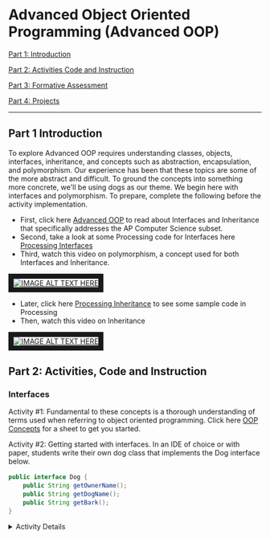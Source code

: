 # Advanced Object Oriented Programming (Advanced OOP)

[Part 1: Introduction](#part-1-introduction)

[Part 2: Activities Code and Instruction](#part-2-activities-code-and-instruction)

[Part 3: Formative Assessment](#part-3-formative-assessment)

[Part 4: Projects](#part-4-projects)

---

## Part 1 Introduction

To explore Advanced OOP requires understanding classes, objects, interfaces, inheritance, and concepts such as abstraction, encapsulation, and polymorphism.  Our experience has been that these topics are some of the more abstract and difficult.  To ground the concepts into something more concrete, we'll be using dogs as our theme.  We begin here with interfaces and polymorphism.  To prepare, complete the following before the activity implementation.

* First, click here [Advanced OOP](https://runestone.academy/runestone/static/JavaReview/index.html) to read about Interfaces and Inheritance that specifically addresses the AP Computer Science subset.
* Second, take a look at some Processing code for Interfaces here [Processing Interfaces](
https://processing.org/reference/implements.html) 
* Third, watch this video on polymorphism, a concept used for both Interfaces and Inheritance. 

<a href="http://www.youtube.com/watch?feature=player_embedded&v=e6eXD8DHc_A
" target="_blank"><img src="https://img.youtube.com/vi/qqYOYIVrso0/hqdefault.jpg" 
alt="IMAGE ALT TEXT HERE" width="240" height="180" border="10" /></a>

* Later, click here  [Processing Inheritance](
http://learningprocessing.com/examples/chp22/example-22-01-inheritance) to see some sample code in Processing
* Then, watch this video on Inheritance

<a href="http://www.youtube.com/watch?feature=player_embedded&v=e6eXD8DHc_A
" target="_blank"><img src="http://img.youtube.com/vi/e6eXD8DHc_A/0.jpg" 
alt="IMAGE ALT TEXT HERE" width="240" height="180" border="10" /></a>




## Part 2: Activities, Code and Instruction

### Interfaces
Activity #1:  Fundamental to these concepts is a thorough understanding of terms used when referring to object oriented programming.  Click here  [OOP Concepts](
https://docs.google.com/document/d/1u3BpoNlyrw3QzdOsm-rxMtCWDjyJW4Q1BfKRHbelO-c/edit?usp=sharing) for a sheet to get you started. 

Activity #2:  Getting started with interfaces.  In an IDE of choice or with paper, students write their own dog class that implements the Dog interface below.

```java
public interface Dog {
	public String getOwnerName();
	public String getDogName();
	public String getBark();
}
```

<details><summary>Activity Details</summary>
<p>
Here are more specific steps in the process:

		// name your class "yourNameDog"  
		// need to implement interface Dog with 3 methods  
		// instance data is all Strings ownersName, dogsName, and dogsBark  
		// class has a constructor that takes an ownersname, dogname, and dogbark  
		// toString() needs to return the instance data like this:  
		// return ownerName + "'s dog "+dogName +" says "+ dogBark;  
		//exchange your class with at least three others  
		// write runner like this:  
```java
		List<Dog> csKennel = new ArrayList<Dog>();
		csKennel.add(new JoansDog("Joanie", "2String()", "arf"));
		csKennel.add(new RogersDog("Roger", "Hershey", "GRRRRR!"));

	for (Dog d : csKennel) {
			System.out.println(d);
		}
```
                // make your dogs bark!  

### Inheritance
Activity#1: With partners, students should first read about and answer the questions here [Advanced OOP](https://runestone.academy/runestone/static/JavaReview/index.html).

Activity#2:   In the following lab, students will create a class hierarchy composed of Dogs.  The term “dog” could also be a metaphor.  For example, in your school who is a “top dog?”  Who is a “lucky dog?”  Who is “sick as a” or “lucky as a” or “working like a” dog?  But we keep it simple below.

Design a Dog class with the following:  
• An instance variable for the name of the dog (a string)  
• An instance variable for the age of the dog (a string)  
• A constructor and appropriate accessors (getMethods()) and mutators (setMethods()) .   
• A toString method that displays the Dog's name and the Dog’s age.  

Then, design a BigDog class that extends the Dog class. The BigDog class should have the following 
members:
• A field (instance variable) for the dog’s weight (an int)  
• A constructor and appropriate accessors and mutators.  
• A toString method that overrides the toString method in the base class. The BigDog class's toString 
method should display only the Dog's name and the Dog’s weight.  

Design a SmallDog class that extends the Dog class. The SmallDog class should have the following 
members:
• A field for the dog’s bark (a String)  
• A constructor and appropriate accessors and mutators  
• A toString method that overrides the toString method in the base class. The SmallDog class's toString 
method should display only the dog's name and the dog's bark sound.  

Demonstrate the classes in a program (Runner) that has a Dog array. Assign various Dog, BigDog, and 
SmallDog objects to the array elements. The program should then step through the array, calling each 
object's toString method.

## Part 3: Formative Assessment
**Interfaces:**
Assessment #1:  For the dog interface activity, you might collect all student dogs in one runner and demonstrate to class what all the dogs "say."  

Or, in an audio program like Audacity, have students create an audio file of how their dog sounds. Then in Processing, using those sound files, your abundant spare time, and this Processing code  [Sound files](
https://processing.org/reference/libraries/sound/SoundFile.html) to read through each file to hear the sounds.

Assessment #2:  Have students quiz each other and give examples before a brief quiz.

**Inheritance**
Assessment #1:  Study and respond to the following code:  
![Dogs](/images/dog.png)










## Part 4: Projects
For **Interfaces**,  have students create a snowflake class in Processing that implements the Snow interface below. 
```java
public interface Snow{
 
  public void display();
  public void fall();
  public void fall(float speed);
}
```
The following are more specific guidelines for students:
To do this, you will have 3 tabs in your processing Sketch:
1. A tab with the interface (as shown below).  This interface should NEVER be edited by you.  The whole point of having an interface is that is common between everyone working on that project.
2. A tab with your snowflake code.  This should have at a minimum 1 constructor and 3 methods (specifically, the three methods outlined in the interface.  The first line of this code should be 

public class SnowflakeYourName implements Snow{

3. A tab with your runner class.  This should have a setup and draw method it should be what you use to make sure your Snowflake class is working as you expect.

Details for the Snowflake class you create:
Your class name can be named whatever you like, but please include your initials in the class name.  
Since your snowflake will extend the Snow class, you MUST have a display() method,  fall() method, and a fall(float speed) method.  

Things to keep in mind:
This will be combined with everyone else’s snowflakes so you might want to decide how yours will act once it reaches the bottom.
Additionally, please have the following constructors:
a no-argument constructor which sets the starting x-position to a random number between 0 and the width of the screen
A parameterized constructor which allows the client to set the starting x-position of the snowflake

For **Inheritance**,  and in Processing, have students create a hierarchy of classes that represent a dog show.  For example, some dogs jump. others spin, and yet others roll over.  Here, each new dog class will have a method that represents the dog's special trick.  This project may be best to assign early as learning about physics and movement in Processing can be time comsuming.  Here is a sample project:

 [Dog Show!](https://csp2017-2018.github.io/pSampleWebAssignment/) 





